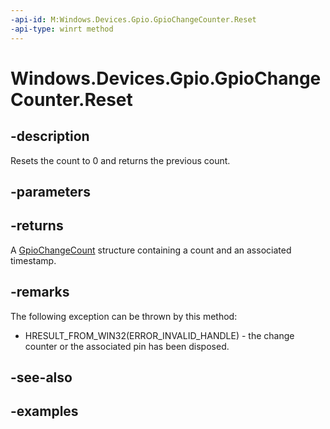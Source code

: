 ```yaml
---
-api-id: M:Windows.Devices.Gpio.GpioChangeCounter.Reset
-api-type: winrt method
---
```


<!-- Method syntax.
public GpioChangeCount GpioChangeCounter.Reset()
-->

# Windows.Devices.Gpio.GpioChangeCounter.Reset

## -description
Resets the count to 0 and returns the previous count.

## -parameters

## -returns

A [GpioChangeCount](gpiochangecount.md) structure containing a count and an associated timestamp.

## -remarks
The following exception can be thrown by this method:

* HRESULT_FROM_WIN32(ERROR_INVALID_HANDLE) - the change counter or the associated pin has been disposed.

## -see-also

## -examples


